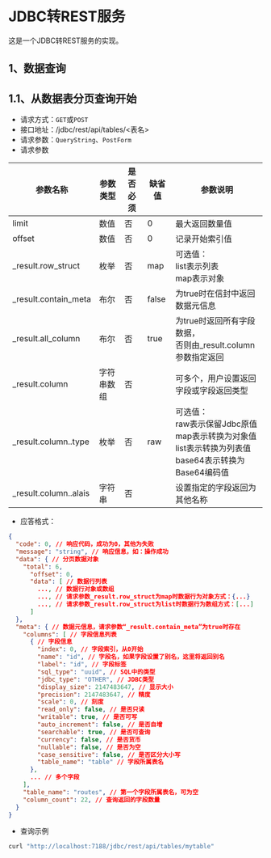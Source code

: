 # JDBC转REST服务

这是一个JDBC转REST服务的实现。

## 1、数据查询

## 1.1、从数据表分页查询开始

- 请求方式：`GET`或`POST`
- 接口地址：/jdbc/rest/api/tables/<表名>
- 请求参数：`QueryString`、`PostForm`
- 请求参数

| 参数名称              | 参数类型  | 是否必须 | 缺省值 | 参数说明 |
| -------------------- | ------- | ------- | ----------- | ----------------------- |
| limit                | 数值     |  否     | 0           | 最大返回数量值             |
| offset               | 数值     |  否     | 0           | 记录开始索引值             |
| _result.row_struct   | 枚举   |  否     | map          | 可选值：<br>list表示列表<br>map表示对象  |
| _result.contain_meta | 布尔     |  否     | false        | 为true时在信封中返回数据元信息 |
| _result.all_column   | 布尔     |  否     | true        | 为true时返回所有字段数据，<br>否则由_result.column参数指定返回    |
| _result.column       | 字符串数组 |  否     |             | 可多个，用户设置返回字段或字段返回类型 |
| _result.column.<name>.type | 枚举  |  否     | raw       | 可选值：<br>raw表示保留Jdbc原值<br>map表示转换为对象值<br>list表示转换为列表值<br>base64表示转换为Base64编码值          |
| _result.column.<name>.alais | 字符串  |  否     |        | 设置指定的字段返回为其他名称          |

- 应答格式：

```json
{
  "code": 0, // 响应代码，成功为0，其他为失败
  "message": "string", // 响应信息，如：操作成功
  "data": { // 分页数据对象
    "total": 6,
      "offset": 0,
      "data": [ // 数据行列表
        ..., // 数据行对象或数组
        ..., // 请求参数_result.row_struct为map时数据行为对象方式：{...}
        ..., // 请求参数_result.row_struct为list时数据行为数组方式：[...]
      ] 
  },
  "meta": { // 数据元信息，请求参数“_result.contain_meta”为true时存在
    "columns": [ // 字段信息列表
      { // 字段信息
        "index": 0, // 字段索引，从0开始
        "name": "id", // 字段名，如果字段设置了别名，这里将返回别名
        "label": "id", // 字段标签
        "sql_type": "uuid", // SQL中的类型
        "jdbc_type": "OTHER", // JDBC类型
        "display_size": 2147483647, // 显示大小
        "precision": 2147483647, // 精度
        "scale": 0, // 刻度
        "read_only": false, // 是否只读
        "writable": true, // 是否可写
        "auto_increment": false, // 是否自增
        "searchable": true, // 是否可查询
        "currency": false, // 是否货币
        "nullable": false, // 是否为空
        "case_sensitive": false, // 是否区分大小写
        "table_name": "table" // 字段所属表名
      },
      ... // 多个字段
    ],
    "table_name": "routes", // 第一个字段所属表名，可为空
    "column_count": 22, // 查询返回的字段数量
  }
}
```

- 查询示例

```bash
curl "http://localhost:7188/jdbc/rest/api/tables/mytable"
```
